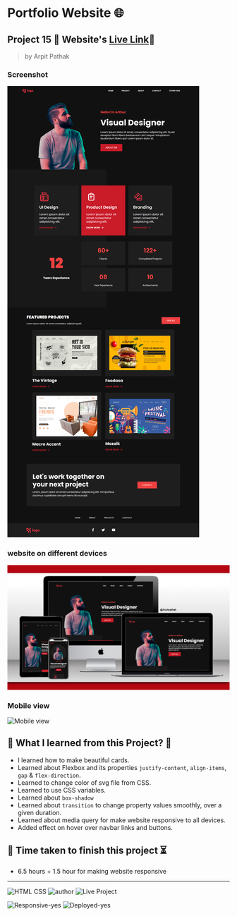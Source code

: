 # Portfolio Website 🌐

## Project 15 🚀 Website's [Live Link](https://portfolio-15.netlify.app/)🔗


>by Arpit Pathak

### Screenshot

![project 15 screenshot](./screenshots/desktop-fullpage%2015.png)

### website on different devices

![website on different devices](./screenshots/15mockup.png)

### Mobile view

![Mobile view](./screenshots/mobileView.gif)

## 📌 What I learned from this Project? 📝
- I learned how to make beautiful cards.
- Learned about Flexbox and its properties `justify-content`, `align-items`, `gap` & `flex-direction`.
- Learned to change color of svg file from CSS.
- Learned to use CSS variables.
- Learned about `box-shadow`
- Learned about `transition` to change property values smoothly, over a given duration.
- Learned about media query for make website responsive to all devices.
- Added effect on hover over navbar links and buttons.


## 📌 Time taken to finish this project ⏳
- 6.5 hours + 1.5 hour for making website responsive
---
![HTML CSS](https://img.shields.io/badge/HTML-CSS-orange)
![author](https://img.shields.io/badge/Author-Arpit--Pathak-blue)
![Live Project](https://img.shields.io/badge/Live--Project-15-green)

![Responsive-yes](https://img.shields.io/badge/Responsive-yes-ecff19)
![Deployed-yes](https://img.shields.io/badge/Deployed-yes-38B2AC)